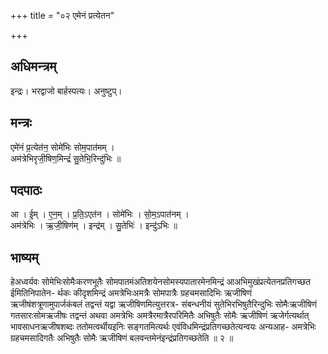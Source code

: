 +++
title = "०२ एमेनं प्रत्येतन"

+++
## अधिमन्त्रम्
इन्द्रः। भरद्वाजो बार्हस्पत्यः। अनुष्टुप्।

## मन्त्रः
एमे॑नं प्र॒त्येत॑न॒ सोमे॑भिः सोम॒पात॑मम् ।  
अम॑त्रेभिरृजी॒षिण॒मिन्द्रं॑ सु॒तेभि॒रिन्दु॑भिः ॥

## पदपाठः
आ । ई॒म् । ए॒न॒म् । प्र॒ति॒ऽएत॑न । सोमे॑भिः । सो॒म॒ऽपात॑नम् ।  
अम॑त्रेभिः । ऋ॒जी॒षिण॑म् । इन्द्र॑म् । सु॒तेभिः॑ । इन्दु॑ऽभिः ॥

## भाष्यम्
हेअध्वर्यवः सोमेभिःसोमैःकरणभूतैः सोमपातमंअतिशयेनसोमस्यपातारमेनमिन्द्रं आअभिमुखंप्रत्येतनप्रतिगच्छत ईमितिनिपातेन- र्थकः कीदृशमिन्द्रं अमत्रेभिःअमत्रैः सोमपात्रैः ग्रहचमसादिभिः ऋजीषिणं ऋजीषंशत्रूणामुपार्जकंबलं तद्वन्तं यद्वा ऋजीषिणमित्युत्तरत्र- संबन्धनीयं सुतेभिरभिषुतैरिन्दुभिः सोमैःऋजीषिणं गतसारःसोमऋजीषः तद्वन्तं अथवा अमत्रेभिः अमत्रैरमात्रैरपरिमितैः अभिषुतैः सोमैः ऋजीषिणं ऋजेर्गत्यर्थात् भावसाधनऋजीषशब्दः ततोमत्वर्थीयइनिः सङ्गतमित्यर्थः एवंविधमिन्द्रंप्रतिगच्छतेत्यन्वयः अन्यआह- अमत्रेभिः ग्रहचमसादिगतैः अभिषुतैः सोमैः ऋजीषिणं बलवन्तमेनंइन्द्रंप्रतिगच्छतेति ॥ २ ॥